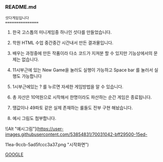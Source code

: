 ﻿### README.md
    섯다게임입니다
	===============

 1. 한국 고스톱의 미니게임중 하나인 섯다를 만들었습니다.

 2. 학원 HTML 수업 중간중간 시간내서 만든 결과물입니다.

 3. 배우는 과정중에 만든 작품이라 다소 코드가 지져분 할 수 있지만 기능상에서의 문제는 없습니다.

 4. 11시부근에 있는 New Game을 눌러도 실행이 가능하고 Space bar 를 눌러서 실행도 가능합니다

 5. 1시부근에있는  ? 를 누르면 자세한 게임방법을 알 수 있습니다.

 6. 총 자산은 10억원으로 시작해서 한명이라도 파산하는 순간 게임은 종료됩니다.

 7. 땡값이나 49파토 같은 실제 존재하는 룰들도 전부 구현 해놨습니다.

 8. 예시 그림도 첨부합니다.

 ![Alt "예시그림"](https://user-images.githubusercontent.com/53854831/70031042-bff29500-15ed-

11ea-9ccb-5ad5fccc3a37.png "시작화면")

 <a href="https://google.com" target="_blank" rel="noopener">GOOGLE</a>